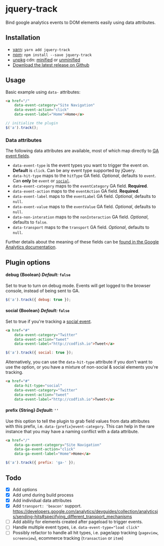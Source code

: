 # jquery-track

Bind google analytics events to DOM elements easily using data attributes.

## Installation

* [yarn](https://yarnpkg.com/en/package/jquery-track): `yarn add jquery-track`
* [npm](http://npmjs.org/package/jquery-track): `npm install --save jquery-track`
* [unpkg](https://unpkg.com) cdn: [minified](https://unpkg.com/jquery-track/dist/jquery.track.min.js) or [unminified](https://unpkg.com/jquery-track/dist/jquery.track.js)
* [Download the latest release on Github](https://github.com/codfish/jquery-track/releases)

## Usage

Basic example using `data-` attributes:

```html
<a href="/"
    data-event-category="Site Navigation"
    data-event-action="click"
    data-event-label="Home">Home</a>
```

```js
// initialize the plugin
$('a').track();
```

### Data attributes

The following data attributes are available, most of which map directly to [GA event fields](https://developers.google.com/analytics/devguides/collection/analyticsjs/events#event_fields).

  - `data-event-type` is the event types you want to trigger the event on. **Default** is `click`. Can be any event type supported by jQuery.
  - `data-hit-type` maps to the `hitType` GA field. _Optional_, defaults to `event`. Can **only** be `event` or [`social`](https://developers.google.com/analytics/devguides/collection/analyticsjs/social-interactions).
  - `data-event-category` maps to the `eventCategory` GA field. **Required**.
  - `data-event-action` maps to the `eventAction` GA field. **Required**.
  - `data-event-label` maps to the `eventLabel` GA field. _Optional_, defaults to `null`.
  - `data-event-value` maps to the `eventValue` GA field. _Optional_, defaults to `null`.
  - `data-non-interation` maps to the `nonInteraction` GA field. _Optional_, defaults to `false`.
  - `data-transport` maps to the `transport` GA field. _Optional_, defaults to `null`.

Further details about the meaning of these fields can be [found in the Google Analytics documentation](https://developers.google.com/analytics/devguides/collection/analyticsjs/events).

## Plugin options

#### debug {Boolean} _Default:_ `false`

Set to true to turn on debug mode. Events will get logged to the browser console, instead of being sent to GA.

```js
$('a').track({ debug: true });
```

#### social {Boolean} _Default:_ `false`

Set to true if you're tracking a [social event]().

```html
<a href="#"
    data-event-category="Twitter"
    data-event-action="tweet"
    data-event-label="http://codfish.io">Tweet</a>
```

```js
$('a').track({ social: true });
```

Alternatively, you can use the `data-hit-type` attribute if you don't want to use the option, or you have a mixture of non-social & social elements you're tracking.

```html
<a href="#"
    data-hit-type="social"
    data-event-category="Twitter"
    data-event-action="tweet"
    data-event-label="http://codfish.io">Tweet</a>
```

#### prefix {String} _Default:_ `''`

Use this option to tell the plugin to grab field values from data attributes with this prefix, i.e. `data-{prefix}event-category`. This can help in the rare instance that you may have a naming conflict with a data attribute.

```html
<a href="/"
    data-ga-event-category="Site Navigation"
    data-ga-event-action="click"
    data-ga-event-label="Home">Home</a>
```

```js
$('a').track({ prefix: 'ga-' });
```

## Todo

- [x] Add options
- [x] Add umd during build process
- [x] Add individual data attributes
- [x] Add `transport: 'beacon'` support. https://developers.google.com/analytics/devguides/collection/analyticsjs/sending-hits#specifying_different_transport_mechanisms
- [ ] Add ability for elements created after pageload to trigger events.
- [ ] Handle multiple event types, i.e. `data-event-type="load click"`
- [ ] Possibly refactor to handle all hit types, i.e. page/app tracking (`pageview`, `screenview`), ecommerce tracking (`transaction` or `item`)
